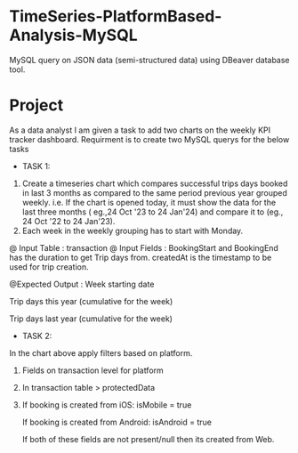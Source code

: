 # TimeSeries-PlatformBased-Analysis-MySQL
MySQL query on JSON data (semi-structured data) using DBeaver database tool.

# Project 

As a data analyst I am given a task to add two charts on the weekly KPI tracker dashboard.
Requirment is to create two MySQL querys for the below tasks

* TASK 1:

1) Create a timeseries chart which compares successful trips days booked in last 3 months as compared to the same period previous year grouped weekly.
  i.e. If the chart is opened today, it must show the data for the last three months ( eg.,24 Oct '23 to 24 Jan'24) and compare it to (eg., 24 Oct '22 to 24 Jan'23).
2) Each week in the weekly grouping has to start with Monday.

@ Input Table : 
transaction
@ Input Fields :
BookingStart and BookingEnd has the duration to get Trip days from.
createdAt is the timestamp to be used for trip creation.

@Expected Output :
Week starting date

Trip days this year (cumulative for the week)

Trip days last year (cumulative for the week)

* TASK 2:
  
In the chart above apply filters based on platform.
1) Fields on transaction level for platform
2) In transaction table > protectedData
3) If booking is created from iOS: isMobile = true
   
   If booking is created from Android: isAndroid = true
   
   If both of these fields are not present/null then its created from Web.

